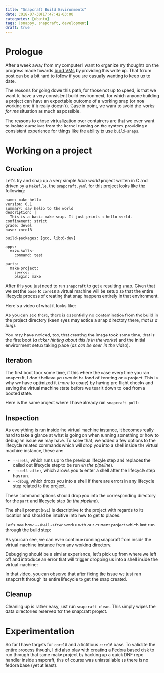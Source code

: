 ```yaml
---
title: "Snapcraft Build Environments"
date: 2018-07-30T17:47:42-03:00
categories: [ubuntu]
tags: [snappy, snapcraft, development]
draft: true
---
```


# Prologue
After a week away from my computer I want to organize my thoughts on the progress made towards [build VMs](https://forum.snapcraft.io/t/status-tracking-for-build-vm/5505) by providing this write up. That forum post can be a bit hard to follow if you are casually wanting to keep up to date.

The reasons for going down this path, for those not up to speed, is that we want to have a very consistent build environment, for which anyone building a project can have an expectable outcome of a working snap (or non working one if it really doesn't). Case in point, we want to avoid the _works for me_ situation as much as possible.

The reasons to chose virtualization over containers are that we even want to isolate ourselves from the kernel running on the system, providing a consistent experience for things like the ability to use `build-snaps`.

# Working on a project

## Creation
Let's try and snap up a very simple _hello world_ project written in C and driven by a `Makefile`, the `snapcraft.yaml` for this project looks like the following:

```
name: make-hello
version: 0.1
summary: say hello to the world
description: |
  This is a basic make snap. It just prints a hello world.
confinement: strict
grade: devel
base: core18

build-packages: [gcc, libc6-dev]

apps:
  make-hello:
    command: test

parts:
  make-project:
    source: .
    plugin: make
```

After this you just need to run `snapcraft` to get a resulting snap. Given that we set the `base` to `core18` a virtual machine will be setup so that the entire lifecycle process of creating that snap happens entirely in that environment.

Here's a video of what it looks like:
<script src="https://asciinema.org/a/iUi22VITeyDq5qa0XK8uDZAYB.js" id="asciicast-iUi22VITeyDq5qa0XK8uDZAYB" async></script>

As you can see there, there is essentially no contamination from the build in the project directory (keen eyes may notice a snap directory there, _that is a bug_).

You may have noticed, too, that creating the image took some time, that is the first boot (_a ticker hinting about this is in the works_) and the initial environment setup taking place (_as can be seen in the video_).

## Iteration
The first boot took some time, if this where the case every time you ran snapcraft, I don't believe you would be fond of iterating on a project. This is why we have optimized it (_more to come_) by having pre flight checks and saving the virtual machine state before we tear it down to load from a booted state.

Here is the same project where I have already run `snapcraft pull`:
<script src="https://asciinema.org/a/iXDTKxGeXUwJww7Tw4JFzmSri.js" id="asciicast-iXDTKxGeXUwJww7Tw4JFzmSri" async></script>

## Inspection
As everything is run inside the virtual machine instance, it becomes really hard to take a glance at what is going on when running something or how to debug an issue we may have. To solve that, we added a few options to the lifecycle related commands which will drop you into a shell inside the virtual machine instance, these are:

- `--shell`, which runs up to the previous lifecyle step and replaces the called out lifecycle step to be run (_in the pipeline_).
- `--shell-after`, which allows you to enter a shell after the lifecycle step has run.
- `--debug`, which drops you into a shell if there are errors in any lifecycle step related to the project.

These command options should drop you into the corresponding directory for the `part` and lifecycle step (_in the pipeline_).

The shell prompt (`PS1`) is descriptive to the project with regards to its location and should be intuitive into how to get to places.

Let's see how `--shell-after` works with our current project which last run through the build step:
<script src="https://asciinema.org/a/Ic9iflFsyLnwOVtD6zCCY870V.js" id="asciicast-Ic9iflFsyLnwOVtD6zCCY870V" async></script>

As you can see, we can even continue running snapcraft from inside the virtual machine instance from any working directory.

Debugging should be a similar experience, let's pick up from where we left off and introduce an error that will trigger dropping us into a shell inside the virtual machine:
<script src="https://asciinema.org/a/XKZcS0KISKxowBFWBAD97MZkR.js" id="asciicast-XKZcS0KISKxowBFWBAD97MZkR" async></script>

In that video, you can observe that after fixing the issue we just ran snapcraft through its entire lifecycle to get the snap created.

## Cleanup

Cleaning up is rather easy, just run `snapcraft clean`. This simply wipes the data directories reserved for the snapcraft project.

# Experimentation

So far I have targets for `core18` and a fictitious `core16` base. To validate the entire process though, I did also play with creating a Fedora based disk to run through that same make project by hacking up a quick DNF repo handler inside snapcraft, this of course was uninstallable as there is no fedora base (yet at least).